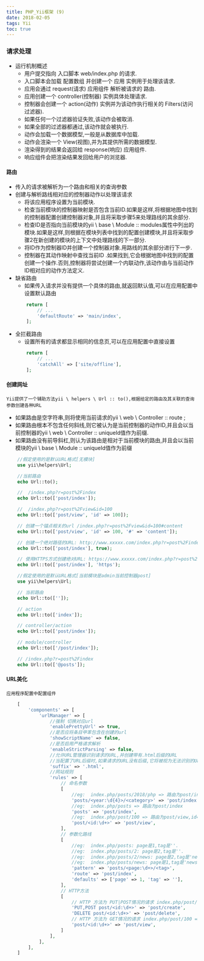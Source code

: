 ```yaml
---
title: PHP_Yii框架 (9)
date: 2018-02-05
tags: Yii
toc: true
---
```


### 请求处理
- 运行机制概述
    * 用户提交指向 入口脚本 web/index.php 的请求.
    * 入口脚本会加载 配置数组 并创建一个 应用 实例用于处理该请求.
    * 应用会通过 request(请求) 应用组件 解析被请求的 路由.
    * 应用创建一个 controller(控制器) 实例具体处理请求.
    * 控制器会创建一个 action(动作) 实例并为该动作执行相关的 Filters(访问过滤器).
    * 如果任何一个过滤器验证失败,该动作会被取消.
    * 如果全部的过滤器都通过,该动作就会被执行.
    * 动作会加载一个数据模型,一般是从数据库中加载.
    * 动作会渲染一个 View(视图),并为其提供所需的数据模型.
    * 渲染得到的结果会返回给 response(响应) 应用组件.
    * 响应组件会把渲染结果发回给用户的浏览器.

<!-- more -->

#### 路由
- 传入的请求被解析为一个路由和相关的查询参数
- 创建与解析路线相对应的控制器动作以处理该请求
	* 将该应用程序设置为当前模块.
	* 检查当前模块的控制器映射是否包含当前ID.如果是这样,将根据地图中找到的控制器配置创建控制器对象,并且将采取步骤5来处理路线的其余部分.
	* 检查ID是否指向当前模块的yii \ base \ Module :: modules属性中列出的模块.如果是这样,则根据在模块列表中找到的配置创建模块,并且将采取步骤2在新创建的模块的上下文中处理路线的下一部分.
	* 将ID作为控制器ID并创建一个控制器对象.用路线的其余部分进行下一步.
	* 控制器在其动作映射中查找当前ID .如果找到,它会根据地图中找到的配置创建一个操作.否则,控制器将尝试创建一个内联动作,该动作由与当前动作ID相对应的动作方法定义.
- 缺省路由
    * 如果传入请求并没有提供一个具体的路由,就返回默认值,可以在应用配置中设置默认路由
    ```php
        return [
            // ...
            'defaultRoute' => 'main/index',
        ];
    ```
- 全拦截路由
    * 设置所有的请求都显示相同的信息页,可以在应用配置中直接设置
    ```php
        return [
            // ...
            'catchAll' => ['site/offline'],
        ];
    ```

#### 创建网址
    Yii提供了一个辅助方法yii \ helpers \ Url :: to(),根据给定的路由及其关联的查询参数创建各种URL
- 如果路由是空字符串,则将使用当前请求的yii \ web \ Controller :: route ;
- 如果路由根本不包含任何斜线,则它被认为是当前控制器的动作ID,并且会以当前控制器的yii \ web \ Controller :: uniqueId值作为前缀.
- 如果路由没有前导斜杠,则认为该路由是相对于当前模块的路由,并且会以当前模块的yii \ base \ Module :: uniqueId值作为前缀
```php
    //假定使用的是默认URL格式[无模块]
    use yii\helpers\Url;

    //当前路由
    echo Url::to();

    //  /index.php?r=post%2Findex
    echo Url::to(['post/index']);

    //  /index.php?r=post%2Fview&id=100
    echo Url::to(['post/view', 'id' => 100]);

    // 创建一个锚点相关的url /index.php?r=post%2Fview&id=100#content
    echo Url::to(['post/view', 'id' => 100, '#' => 'content']);

    // 创建一个绝对路径的URL: http://www.xxxxx.com/index.php?r=post%2Findex
    echo Url::to(['post/index'], true);

    // 使用HTTPS方式创建绝对URL: https://www.xxxxx.com/index.php?r=post%2Findex
    echo Url::to(['post/index'], 'https');
```
```php
    //假定使用的是默认URL格式[当前模块是admin当前控制器post]
    use yii\helpers\Url;

    // 当前路由
    echo Url::to(['']);

    // action
    echo Url::to(['index']);

    // controller/action
    echo Url::to(['post/index']);

    // module/controller
    echo Url::to(['/post/index']);

    // /index.php?r=post%2Findex
    echo Url::to(['@posts']);
```

#### URL美化
    应用程序配置中配置组件
```php
    [
        'components' => [
            'urlManager' => [
                //强制 切换对应url
                'enablePrettyUrl' => true,
                //是否应将条目甲苯包含在创建的url
                'showScriptName' => false,
                //是否启用严格请求解析
                'enableStrictParsing' => false,
                //允许URL管理器识别请求的URL,并创建带有.html后缀的URL
                //当配置了URL后缀时,如果请求的URL没有后缀,它将被视为无法识别的URl
                'suffix' => '.html',
                //网站规则
                'rules' => [
                    // 命名参数
                    [
                        //eg:  index.php/posts/2018/php => 路由为post/index,year=2018,category=php 
                        'posts/<year:\d{4}>/<category>' => 'post/index',
                        //eg:  index.php/posts => 路由为post/index
                        'posts' => 'post/index',
                        //eg:  index.php/post/100 => 路由为post/view,id=100
                        'post/<id:\d+>' => 'post/view',
                    ],
                    // 参数化路线
                    [
                        //eg:  index.php/posts: page是1,tag是''.
                        //eg:  index.php/posts/2: page是2,tag是''.
                        //eg:  index.php/posts/2/news: page是2,tag是'news'.
                        //eg:  index.php/posts/news: page是1,tag是'news'.
                        'pattern' => 'posts/<page:\d+>/<tag>',
                        'route' => 'post/index',
                        'defaults' => ['page' => 1, 'tag' => ''],
                    ],
                    // HTTP方法
                    [
                        // HTTP 方法为 PUT|POST情况的请求 index.php/post/100 => 路由为post/create,id=100
                        'PUT,POST post/<id:\d+>' => 'post/create',
                        'DELETE post/<id:\d+>' => 'post/delete',
                        // HTTP 方法为 GET情况的请求 index.php/post/100 => 路由为post/view,id=100
                        'post/<id:\d+>' => 'post/view',
                    ]
                ],
            ],
        ],
    ]
```
